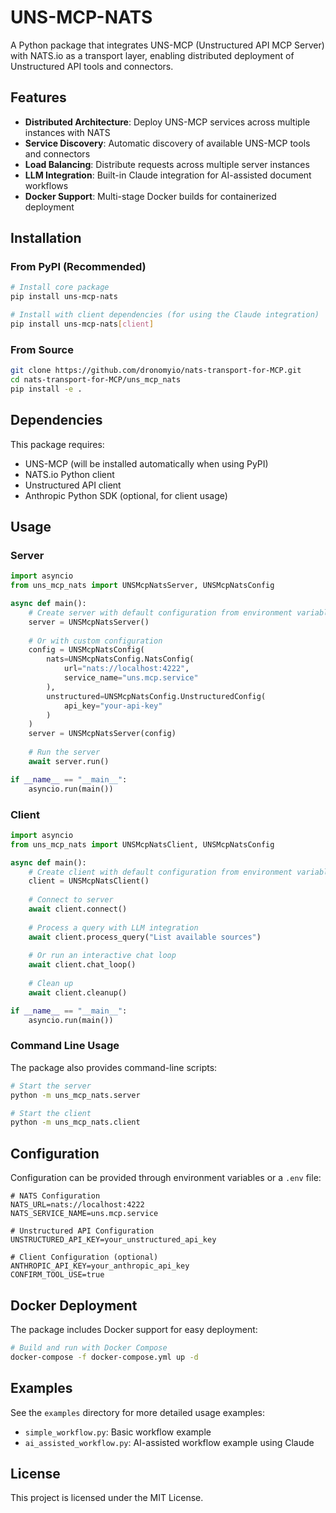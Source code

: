 # UNS-MCP-NATS

A Python package that integrates UNS-MCP (Unstructured API MCP Server) with NATS.io as a transport layer, enabling distributed deployment of Unstructured API tools and connectors.

## Features

- **Distributed Architecture**: Deploy UNS-MCP services across multiple instances with NATS
- **Service Discovery**: Automatic discovery of available UNS-MCP tools and connectors
- **Load Balancing**: Distribute requests across multiple server instances
- **LLM Integration**: Built-in Claude integration for AI-assisted document workflows
- **Docker Support**: Multi-stage Docker builds for containerized deployment

## Installation

### From PyPI (Recommended)

```bash
# Install core package
pip install uns-mcp-nats

# Install with client dependencies (for using the Claude integration)
pip install uns-mcp-nats[client]
```

### From Source

```bash
git clone https://github.com/dronomyio/nats-transport-for-MCP.git
cd nats-transport-for-MCP/uns_mcp_nats
pip install -e .
```

## Dependencies

This package requires:

- UNS-MCP (will be installed automatically when using PyPI)
- NATS.io Python client
- Unstructured API client
- Anthropic Python SDK (optional, for client usage)

## Usage

### Server

```python
import asyncio
from uns_mcp_nats import UNSMcpNatsServer, UNSMcpNatsConfig

async def main():
    # Create server with default configuration from environment variables
    server = UNSMcpNatsServer()
    
    # Or with custom configuration
    config = UNSMcpNatsConfig(
        nats=UNSMcpNatsConfig.NatsConfig(
            url="nats://localhost:4222",
            service_name="uns.mcp.service"
        ),
        unstructured=UNSMcpNatsConfig.UnstructuredConfig(
            api_key="your-api-key"
        )
    )
    server = UNSMcpNatsServer(config)
    
    # Run the server
    await server.run()

if __name__ == "__main__":
    asyncio.run(main())
```

### Client

```python
import asyncio
from uns_mcp_nats import UNSMcpNatsClient, UNSMcpNatsConfig

async def main():
    # Create client with default configuration from environment variables
    client = UNSMcpNatsClient()
    
    # Connect to server
    await client.connect()
    
    # Process a query with LLM integration
    await client.process_query("List available sources")
    
    # Or run an interactive chat loop
    await client.chat_loop()
    
    # Clean up
    await client.cleanup()

if __name__ == "__main__":
    asyncio.run(main())
```

### Command Line Usage

The package also provides command-line scripts:

```bash
# Start the server
python -m uns_mcp_nats.server

# Start the client
python -m uns_mcp_nats.client
```

## Configuration

Configuration can be provided through environment variables or a `.env` file:

```
# NATS Configuration
NATS_URL=nats://localhost:4222
NATS_SERVICE_NAME=uns.mcp.service

# Unstructured API Configuration
UNSTRUCTURED_API_KEY=your_unstructured_api_key

# Client Configuration (optional)
ANTHROPIC_API_KEY=your_anthropic_api_key
CONFIRM_TOOL_USE=true
```

## Docker Deployment

The package includes Docker support for easy deployment:

```bash
# Build and run with Docker Compose
docker-compose -f docker-compose.yml up -d
```

## Examples

See the `examples` directory for more detailed usage examples:

- `simple_workflow.py`: Basic workflow example
- `ai_assisted_workflow.py`: AI-assisted workflow example using Claude

## License

This project is licensed under the MIT License.